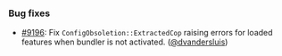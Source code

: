 ### Bug fixes

* [#9196](https://github.com/rubocop/rubocop/issues/9196): Fix `ConfigObsoletion::ExtractedCop` raising errors for loaded features when bundler is not activated. ([@dvandersluis][])

[@dvandersluis]: https://github.com/dvandersluis
